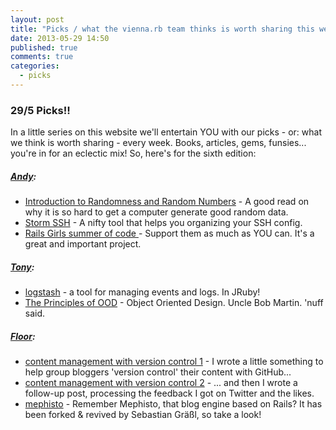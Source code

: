 ```yaml
---
layout: post
title: "Picks / what the vienna.rb team thinks is worth sharing this week"
date: 2013-05-29 14:50
published: true
comments: true
categories:
  - picks
---
```


### 29/5 Picks!!

In a little series on this website we'll entertain YOU with our picks - or: what we think is worth sharing - every week.
Books, articles, gems, funsies... you're in for an eclectic mix! So, here's for the sixth edition:

##### [Andy][1]:
  - [Introduction to Randomness and Random Numbers][2] - A good read on why it is so hard to get a computer generate good random data.
  - [Storm SSH][3] - A nifty tool that helps you organizing your SSH config.
  - [Rails Girls summer of code ][4] - Support them as much as YOU can. It's a great and important project.

##### [Tony][5]:
  - [logstash][6] - a tool for managing events and logs. In JRuby!
  - [The Principles of OOD][7] - Object Oriented Design. Uncle Bob Martin. 'nuff said.


##### [Floor][9]:
  - [content management with version control 1][10] - I wrote a little something to help group bloggers 'version control' their content with GitHub...
  - [content management with version control 2][11] - ... and then I wrote a follow-up post, processing the feedback I got on Twitter and the likes.
  - [mephisto][12] - Remember Mephisto, that blog engine based on Rails? It has been forked & revived by Sebastian Gräßl, so take a look!


[1]: http://www.twitter.com/pxlpnk
[2]: http://www.random.org/randomness/
[3]: https://github.com/emre/storm
[4]: http://railsgirlssummerofcode.org/campaign/
[5]: http://www.twitter.com/tony_xpro
[6]: http://logstash.net/
[7]: http://butunclebob.com/ArticleS.UncleBob.PrinciplesOfOod
[9]: http://www.twitter.com/floordrees
[10]: http://floordrees.tumblr.com/post/51063126651/using-github-for-your-news-platform-or-group-blog
[11]: http://floordrees.tumblr.com/post/51385017205/using-version-control-system-for-content-management-2
[12]: https://github.com/bastilian/mephisto
